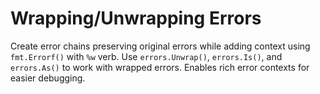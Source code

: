 # Wrapping/Unwrapping Errors

Create error chains preserving original errors while adding context using `fmt.Errorf()` with `%w` verb. Use `errors.Unwrap()`, `errors.Is()`, and `errors.As()` to work with wrapped errors. Enables rich error contexts for easier debugging.